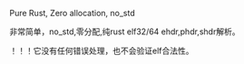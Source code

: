 Pure Rust, Zero allocation, no_std

非常简单，no_std,零分配,纯rust elf32/64 ehdr,phdr,shdr解析。

！！！它没有任何错误处理，也不会验证elf合法性。